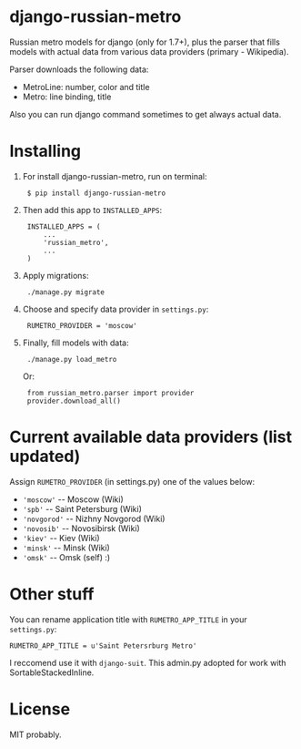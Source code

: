 django-russian-metro
===================

Russian metro models for django (only for 1.7+), plus the parser that fills models with actual data from various data providers (primary - Wikipedia).

Parser downloads the following data:
- MetroLine: number, color and title
- Metro: line binding, title

Also you can run django command sometimes to get always actual data.


Installing
===================

1. For install django-russian-metro, run on terminal:

        $ pip install django-russian-metro

1. Then add this app to ``INSTALLED_APPS``:

        INSTALLED_APPS = (
            ...
            'russian_metro',
            ...
        )

1. Apply migrations:
  
        ./manage.py migrate

1. Choose and specify data provider in `settings.py`:
        
        RUMETRO_PROVIDER = 'moscow'

1. Finally, fill models with data:
        
        ./manage.py load_metro
   
   Or:

        from russian_metro.parser import provider
        provider.download_all()


Current available data providers (list updated)
===================
Assign `RUMETRO_PROVIDER` (in settings.py) one of the values below:
- `'moscow'` -- Moscow (Wiki)
- `'spb'` -- Saint Petersburg (Wiki)
- `'novgorod'` -- Nizhny Novgorod (Wiki)
- `'novosib'` -- Novosibirsk (Wiki)
- `'kiev'` -- Kiev (Wiki)
- `'minsk'` -- Minsk (Wiki)
- `'omsk'` -- Omsk (self) :)


Other stuff
===================
You can rename application title with `RUMETRO_APP_TITLE` in your `settings.py`:

    RUMETRO_APP_TITLE = u'Saint Petersrburg Metro'

I reccomend use it with `django-suit`.
This admin.py adopted for work with SortableStackedInline.


License
===================
MIT probably.
